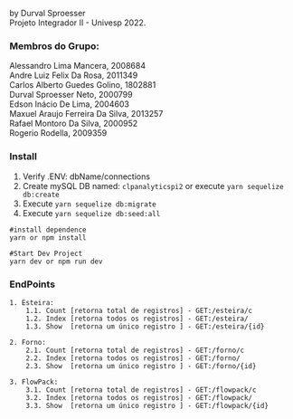 
by Durval Sproesser<br>
Projeto Integrador II - Univesp 2022.

### Membros do Grupo:
Alessandro Lima Mancera, 2008684<br>
Andre Luiz Felix Da Rosa, 2011349<br>
Carlos Alberto Guedes Golino, 1802881<br>
Durval Sproesser Neto, 2000799<br>
Edson Inácio De Lima, 2004603<br>
Maxuel Araujo Ferreira Da Silva, 2013257<br>
Rafael Montoro Da Silva, 2000952<br>
Rogerio Rodella, 2009359<br>

### Install

1. Verify .ENV: dbName/connections
2. Create mySQL DB named: `clpanalyticspi2` or execute `yarn sequelize db:create`
3. Execute `yarn sequelize db:migrate`
4. Execute `yarn sequelize db:seed:all`

```
#install dependence
yarn or npm install

#Start Dev Project
yarn dev or npm run dev
```


### EndPoints
```
1. Esteira:
    1.1. Count [retorna total de registros] - GET:/esteira/c
    1.2. Index [retorna todos os registros] - GET:/esteira/
    1.3. Show  [retorna um único registro ] - GET:/esteira/{id}

2. Forno:
    2.1. Count [retorna total de registros] - GET:/forno/c
    2.2. Index [retorna todos os registros] - GET:/forno/
    2.3. Show  [retorna um único registro ] - GET:/forno/{id}

3. FlowPack:
    3.1. Count [retorna total de registros] - GET:/flowpack/c
    3.2. Index [retorna todos os registros] - GET:/flowpack/
    3.3. Show  [retorna um único registro ] - GET:/flowpack/{id}
```